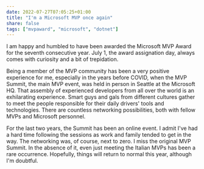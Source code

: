 ```yaml
---
date: 2022-07-27T07:05:25+01:00
title: "I'm a Microsoft MVP once again"
share: false
tags: ["mvpaward", "microsoft", "dotnet"]
---
```

I am happy and humbled to have been awarded the Microsoft MVP Award for the
seventh consecutive year. July 1, the award assignation day, always comes with
curiosity and a bit of trepidation. 

Being a member of the MVP community has been a very positive experience for me,
especially in the years before COVID, when the MVP Summit, the main MVP event,
was held in person in Seattle at the Microsoft HQ. That assembly of experienced
developers from all over the world is an exhilarating experience. Smart guys
and gals from different cultures gather to meet the people responsible for
their daily drivers' tools and technologies. There are countless networking
possibilities, both with fellow MVPs and Microsoft personnel. 

For the last two years, the Summit has been an online event. I admit I've had
a hard time following the sessions as work and family tended to get in the way.
The networking was, of course, next to zero. I miss the original MVP Summit. In
the absence of it, even just meeting the Italian MVPs has been a rare
occurrence. Hopefully, things will return to normal this year, although I'm
doubtful.


